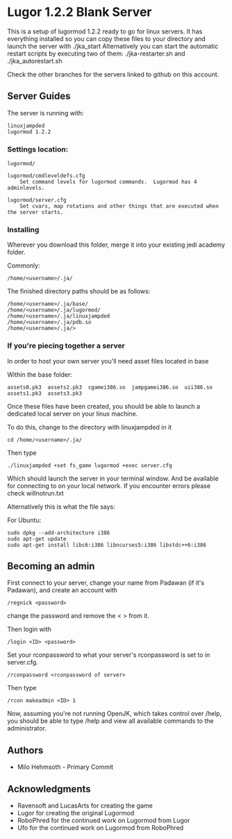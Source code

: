 # Lugor 1.2.2 Blank Server

This is a setup of lugormod 1.2.2 ready to go for linux servers. It has everything installed so you can copy these files to your directory and launch the server with ./jka_start
Alternatively you can start the automatic restart scripts by executing two of them: ./jka-restarter.sh and ./jka_autorestart.sh

Check the other branches for the servers linked to github on this account.

## Server Guides

The server is running with: 
```
linuxjampded
lugormod 1.2.2
```

### Settings location:
```
lugormod/

lugormod/cmdleveldefs.cfg
	Set command levels for lugormod commands.  Lugormod has 4 adminlevels.

lugormod/server.cfg
	Set cvars, map rotations and other things that are executed when the server starts.
```

### Installing

Wherever you download this folder, merge it into your existing jedi academy folder.

Commonly:
```
/home/<username>/.ja/
```

The finished directory paths should be as follows:

```
/home/<username>/.ja/base/
/home/<username>/.ja/lugormod/
/home/<username>/.ja/linuxjampded
/home/<username>/.ja/pdb.so
/home/<username>/.ja/>
```

### If you're piecing together a server

In order to host your own server you'll need asset files located in base

Within the base folder:
```
assets0.pk3  assets2.pk3  cgamei386.so  jampgamei386.so  uii386.so
assets1.pk3  assets3.pk3
```

Once these files have been created, you should be able to launch a dedicated local server on your linux machine.

To do this, change to the directory with linuxjampded in it 
```
cd /home/<username>/.ja/
```

Then type
```
./linuxjampded +set fs_game lugormod +exec server.cfg
```
Which should launch the server in your terminal window. And be available for connecting to on your local network.
If you encounter errors please check willnotrun.txt

Alternatively this is what the file says:

For Ubuntu:
```
sudo dpkg --add-architecture i386
sudo apt-get update
sudo apt-get install libc6:i386 libncurses5:i386 libstdc++6:i386
```

## Becoming an admin

First connect to your server, change your name from Padawan (if it's Padawan), and create an account with 
```
/regnick <password>
```
change the password and remove the < > from it.

Then login with 
```
/login <ID> <password>
```

Set your rconpassword to what your server's rconpassword is set to in server.cfg.
```
/rconpassword <rconpassword of server>
```

Then type 
```
/rcon makeadmin <ID> 1
```

Now, assuming you're not running OpenJK, which takes control over /help, you should be able to type /help and view all available commands to the administrator.

## Authors

* Milo Hehmsoth - Primary Commit

## Acknowledgments

* Ravensoft and LucasArts for creating the game
* Lugor for creating the original Lugormod
* RoboPhred for the continued work on Lugormod from Lugor
* Ufo for the continued work on Lugormod from RoboPhred

